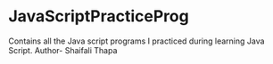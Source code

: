 # JavaScriptPracticeProg
Contains all the Java script programs I practiced during learning Java Script.
Author- Shaifali Thapa

